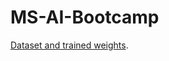 # MS-AI-Bootcamp
 
[Dataset and trained weights](https://drive.google.com/drive/folders/1dL6uRb-TjduKSYgceJ5bMJint77sjTR4?usp=sharing).
